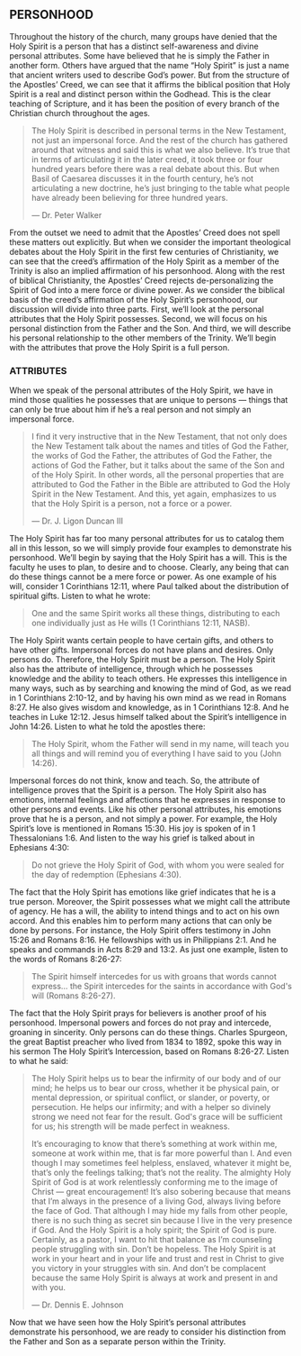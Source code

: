 ## PERSONHOOD
	
Throughout the history of the church, many groups have denied that the Holy Spirit is a person that has a distinct self-awareness and divine personal attributes. Some have believed that he is simply the Father in another form. Others have argued that the name “Holy Spirit” is just a name that ancient writers used to describe God’s power. But from the structure of the Apostles’ Creed, we can see that it affirms the biblical position that Holy Spirit is a real and distinct person within the Godhead. This is the clear teaching of Scripture, and it has been the position of every branch of the Christian church throughout the ages.

> The Holy Spirit is described in personal terms in the New Testament, not just an impersonal force. And the rest of the church has gathered around that witness and said this is what we also believe. It’s true that in terms of articulating it in the later creed, it took three or four hundred years before there was a real debate about this. But when Basil of Caesarea discusses it in the fourth century, he’s not articulating a new doctrine, he’s just bringing to the table what people have already been believing for three hundred years.
> 
> —	 Dr. Peter Walker

From the outset we need to admit that the Apostles’ Creed does not spell these matters out explicitly. But when we consider the important theological debates about the Holy Spirit in the first few centuries of Christianity, we can see that the creed’s affirmation of the Holy Spirit as a member of the Trinity is also an implied affirmation of his personhood. Along with the rest of biblical Christianity, the Apostles’ Creed rejects de-personalizing the Spirit of God into a mere force or divine power. 
As we consider the biblical basis of the creed’s affirmation of the Holy Spirit’s personhood, our discussion will divide into three parts. First, we’ll look at the personal attributes that the Holy Spirit possesses. Second, we will focus on his personal distinction from the Father and the Son. And third, we will describe his personal relationship to the other members of the Trinity. We’ll begin with the attributes that prove the Holy Spirit is a full person.


### ATTRIBUTES

When we speak of the personal attributes of the Holy Spirit, we have in mind those qualities he possesses that are unique to persons — things that can only be true about him if he’s a real person and not simply an impersonal force.

> I find it very instructive that in the New Testament, that not only does the New Testament talk about the names and titles of God the Father, the works of God the Father, the attributes of God the Father, the actions of God the Father, but it talks about the same of the Son and of the Holy Spirit. In other words, all the personal properties that are attributed to God the Father in the Bible are attributed to God the Holy Spirit in the New Testament. And this, yet again, emphasizes to us that the Holy Spirit is a person, not a force or a power. 
> 
> —	Dr. J. Ligon Duncan III

The Holy Spirit has far too many personal attributes for us to catalog them all in this lesson, so we will simply provide four examples to demonstrate his personhood. We’ll begin by saying that the Holy Spirit has a will. This is the faculty he uses to plan, to desire and to choose. Clearly, any being that can do these things cannot be a mere force or power. As one example of his will, consider 1 Corinthians 12:11, where Paul talked about the distribution of spiritual gifts. Listen to what he wrote:

> One and the same Spirit works all these things, distributing to each one individually just as He wills (1 Corinthians 12:11, NASB).

The Holy Spirit wants certain people to have certain gifts, and others to have other gifts. Impersonal forces do not have plans and desires. Only persons do. Therefore, the Holy Spirit must be a person.
The Holy Spirit also has the attribute of intelligence, through which he possesses knowledge and the ability to teach others. He expresses this intelligence in many ways, such as by searching and knowing the mind of God, as we read in 1 Corinthians 2:10-12, and by having his own mind as we read in Romans 8:27. He also gives wisdom and knowledge, as in 1 Corinthians 12:8. And he teaches in Luke 12:12.
Jesus himself talked about the Spirit’s intelligence in John 14:26. Listen to what he told the apostles there:

> The Holy Spirit, whom the Father will send in my name, will teach you all things and will remind you of everything I have said to you (John 14:26).

Impersonal forces do not think, know and teach. So, the attribute of intelligence proves that the Spirit is a person.
The Holy Spirit also has emotions, internal feelings and affections that he expresses in response to other persons and events. Like his other personal attributes, his emotions prove that he is a person, and not simply a power. For example, the Holy Spirit’s love is mentioned in Romans 15:30. His joy is spoken of in 1 Thessalonians 1:6. And listen to the way his grief is talked about in Ephesians 4:30:

> Do not grieve the Holy Spirit of God, with whom you were sealed for the day of redemption (Ephesians 4:30).

The fact that the Holy Spirit has emotions like grief indicates that he is a true person. 
Moreover, the Spirit possesses what we might call the attribute of agency. He has a will, the ability to intend things and to act on his own accord. And this enables him to perform many actions that can only be done by persons. For instance, the Holy Spirit offers testimony in John 15:26 and Romans 8:16. He fellowships with us in Philippians 2:1. And he speaks and commands in Acts 8:29 and 13:2. As just one example, listen to the words of Romans 8:26-27:

> The Spirit himself intercedes for us with groans that words cannot express… the Spirit intercedes for the saints in accordance with God's will (Romans 8:26-27).

The fact that the Holy Spirit prays for believers is another proof of his personhood. Impersonal powers and forces do not pray and intercede, groaning in sincerity. Only persons can do these things.
Charles Spurgeon, the great Baptist preacher who lived from 1834 to 1892, spoke this way in his sermon The Holy Spirit’s Intercession, based on Romans 8:26-27. Listen to what he said:

> The Holy Spirit helps us to bear the infirmity of our body and of our mind; he helps us to bear our cross, whether it be physical pain, or mental depression, or spiritual conflict, or slander, or poverty, or persecution. He helps our infirmity; and with a helper so divinely strong we need not fear for the result. God's grace will be sufficient for us; his strength will be made perfect in weakness. 
> 
> 
> It’s encouraging to know that there’s something at work within me, someone at work within me, that is far more powerful than I. And even though I may sometimes feel helpless, enslaved, whatever it might be, that’s only the feelings talking; that’s not the reality. The almighty Holy Spirit of God is at work relentlessly conforming me to the image of Christ — great encouragement! It’s also sobering because that means that I’m always in the presence of a living God, always living before the face of God. That although I may hide my falls from other people, there is no such thing as secret sin because I live in the very presence if God. And the Holy Spirit is a holy spirit; the Spirit of God is pure. Certainly, as a pastor, I want to hit that balance as I’m counseling people struggling with sin. Don’t be hopeless. The Holy Spirit is at work in your heart and in your life and trust and rest in Christ to give you victory in your struggles with sin. And don’t be complacent because the same Holy Spirit is always at work and present in and with you.
> 
> —	 Dr. Dennis E. Johnson

Now that we have seen how the Holy Spirit’s personal attributes demonstrate his personhood, we are ready to consider his distinction from the Father and Son as a separate person within the Trinity.

